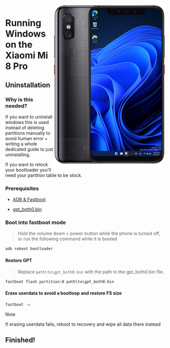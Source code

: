 <img align="right" src="https://github.com/n00b69/woa-equuleus/blob/main/equuleus.png" width="350" alt="Windows 11 running on equuleus">

# Running Windows on the Xiaomi Mi 8 Pro

## Uninstallation

### Why is this needed?
If you want to uninstall windows this is used instead of deleting partitions manually to avoid human error + writing a whole dedicated guide to just uninstalling.

If you want to relock your bootloader you'll need your partition table to be stock.

### Prerequisites

- [ADB & Fastboot](https://developer.android.com/studio/releases/platform-tools)
  
- [gpt_both0.bin](https://github.com/n00b69/woa-equuleus/releases/download/Files/gpt_both0.bin)

### Boot into fastboot mode
> Hold the volume down + power button while the phone is turned off, or run the following command while it is booted
```cmd
adb reboot bootloader
```

#### Restore GPT
> Replace ```path\to\gpt_both0.bin``` with the path to the gpt_both0.bin file.

```cmd
fastboot flash partition:0 path\to\gpt_both0.bin
```

#### Erase userdata to avoid a bootloop and restore FS size
```cmd
fastboot -w
```
> [!Note]
> If erasing userdata fails, reboot to recovery and wipe all data there instead

## Finished!













